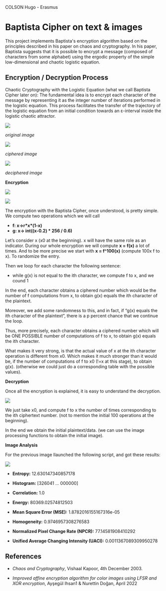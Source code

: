 ﻿COLSON Hugo - Erasmus

# Baptista Cipher on text & images

This project implements Baptista's encryption algorithm based on the principles described in his paper on chaos and cryptography. In his paper, Baptista suggests that it is possible to encrypt a message (composed of characters from some alphabet) using the ergodic property of the simple low-dimensional and chaotic logistic equation.

## Encryption / Decryption Process

Chaotic Cryptography with the Logistic Equation (what we call Baptista Cipher later on): The fundamental idea is to encrypt each character of the message by representing it as the integer number of iterations performed in the logistic equation. This process facilitates the transfer of the trajectory of the logistic equation from an initial condition towards an ε-interval inside the logistic chaotic attractor.

![](images/Aspose.Words.df2fa34d-87e2-4bc4-b0c4-a9a02b78b9ad.005.jpeg)

*original image*

![](images/Aspose.Words.df2fa34d-87e2-4bc4-b0c4-a9a02b78b9ad.006.jpeg)

*ciphered image*

![](images/Aspose.Words.df2fa34d-87e2-4bc4-b0c4-a9a02b78b9ad.007.jpeg)

*deciphered image*

**Encryption**

![](images/Aspose.Words.df2fa34d-87e2-4bc4-b0c4-a9a02b78b9ad.002.jpeg)

![](images/Aspose.Words.df2fa34d-87e2-4bc4-b0c4-a9a02b78b9ad.003.png)

The encryption with the Baptista Cipher, once understood, is pretty simple. We compute two operations which we will call

- **f: x->r\*x\*(1-x)**
- **g: x-> int((x-0.2) \* 256 / 0.6)**

Let’s consider x (x0 at the beginning). x will have the same role as an indicator. During our whole encryption we will compute **x = f(x)** a lot of times. And to be more precise we start with **x = f^100(x)** (compute 100x f to x). To randomize the entry.

Then we loop for each character the following sentence:

- while g(x) is not equal to the ith character, we compute f to x, and we cound 1

In the end, each character obtains a ciphered number which would be the number of f computations from x, to obtain g(x) equals the ith character of the plaintext.

Moreover, we add some randomness to this, and in fact, if “g(x) equals the ith character of the plaintext”, there is a p percent chance that we continue the loop.

Thus, more precisely, each character obtains a ciphered number which will be ONE POSSIBLE number of computations of f to x, to obtain g(x) equals the ith character.

What makes it very strong, is that the actual value of x at the ith character operation is different from x0. Which makes it much stronger than it would be, if the number of computations of f to x0 (!=x at this stage), to obtain g(x). (otherwise we could just do a corresponding table with the possible values).

**Decryption**

Once all the encryption is explained, it is easy to understand the decryption.

![](images/Aspose.Words.df2fa34d-87e2-4bc4-b0c4-a9a02b78b9ad.004.jpeg)

We just take x0, and compute f to x the number of times corresponding to the ith ciphertext number. (not to mention the initial 100 operations at the beginning).

In the end we obtain the initial plaintext/data. (we can use the image processing functions to obtain the initial image).

**Image Analysis**

For the previous image Ilaunched the following script, and got these results:

![](images/Aspose.Words.df2fa34d-87e2-4bc4-b0c4-a9a02b78b9ad.008.jpeg)

- **Entropy:** 12.630147340857178
- **Histogram:** [326041 ... 000000]

- **Correlation:** 1.0

- **Energy:** 80369.02574812503

- **Mean Square Error (MSE):** 1.8782016155167316e-05

- **Homogeneity:** 0.9746957308276583

- **Normalized Pixel Change Rate (NPCR):** 77.14581908410292

- **Unified Average Changing Intensity (UACI):** 0.0011367089309950278

## References

- *Chaos and Cryptography*, Vishaal Kapoor, 4th December 2003.

- *Improved affine encryption algorithm for color images using LFSR and XOR encryption*, Ayşegül Ihsan1 & Nurettin Doğan, April 2022